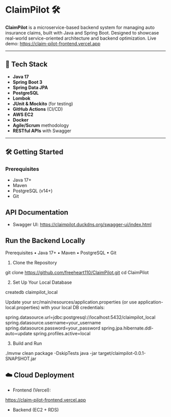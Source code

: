 # ClaimPilot 🛠️

**ClaimPilot** is a microservice-based backend system for managing auto insurance claims, built with Java and Spring Boot. Designed to showcase real-world service-oriented architecture and backend optimization. Live demo: https://claim-pilot-frontend.vercel.app

---

## 🚀 Tech Stack

- **Java 17**
- **Spring Boot 3**
- **Spring Data JPA**
- **PostgreSQL**
- **Lombok**
- **JUnit & Mockito** (for testing)
- **GitHub Actions** (CI/CD)
- **AWS EC2**
- **Docker**
- **Agile/Scrum** methodology
- **RESTful APIs** with Swagger

---

## 🛠️ Getting Started

### Prerequisites

- Java 17+
- Maven
- PostgreSQL (v14+)
- Git

## API Documentation

- Swagger UI:
  https://claimpilot.duckdns.org/swagger-ui/index.html

## Run the Backend Locally

Prerequisites
• Java 17+
• Maven
• PostgreSQL
• Git

1. Clone the Repository

git clone https://github.com/freeheart110/ClaimPilot.git
cd ClaimPilot

2. Set Up Your Local Database

createdb claimpilot_local

Update your src/main/resources/application.properties (or use application-local.properties) with your local DB credentials:

spring.datasource.url=jdbc:postgresql://localhost:5432/claimpilot_local
spring.datasource.username=your_username
spring.datasource.password=your_password
spring.jpa.hibernate.ddl-auto=update
spring.profiles.active=local

3. Build and Run

./mvnw clean package -DskipTests
java -jar target/claimpilot-0.0.1-SNAPSHOT.jar

## ☁️ Cloud Deployment

- Frontend (Vercel):

https://claim-pilot-frontend.vercel.app

- Backend (EC2 + RDS)
